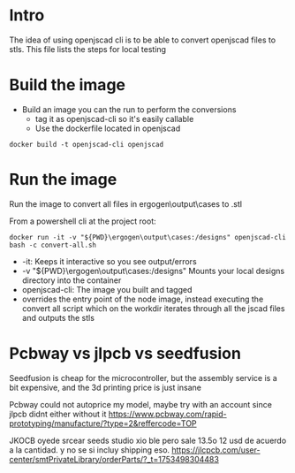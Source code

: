 # Intro
The idea of using openjscad cli is to be able to convert openjscad files to stls.
This file lists the steps for local testing

# Build the image
- Build an image you can the run to perform the conversions
  - tag it as openjscad-cli so it's easily callable
  - Use the dockerfile located in openjscad
```
docker build -t openjscad-cli openjscad
```


# Run the image 
Run the image to convert all files in ergogen\output\cases to .stl

From a powershell cli at the project root:
```
docker run -it -v "${PWD}\ergogen\output\cases:/designs" openjscad-cli bash -c convert-all.sh
```

- -it: Keeps it interactive so you see output/errors
- -v "${PWD}\ergogen\output\cases:/designs" Mounts your local designs directory into the container
- openjscad-cli: The image you built and tagged
- overrides the entry point of the node image, instead executing the convert all script which on the workdir iterates through all the jscad files and outputs the stls


# Pcbway vs jlpcb vs seedfusion
Seedfusion is cheap for the microcontroller, but the assembly service is a bit expensive, and the 3d printing price is just insane

Pcbway could not autoprice my model, maybe try with an account since jlpcb didnt either without it
https://www.pcbway.com/rapid-prototyping/manufacture/?type=2&reffercode=TOP


JKOCB oyede srcear seeds studio xio ble pero sale 13.5o 12 usd de acuerdo a la cantidad. y no se si incluy shipping eso.
https://jlcpcb.com/user-center/smtPrivateLibrary/orderParts/?_t=1753498304483
